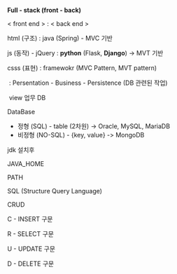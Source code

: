 **Full - stack (front - back)**

< front end > 			:   < back end >

html (구조)				 :	java (Spring) - MVC 기반

js (동작) - jQuery	   :	**python** (Flask, **Django**) -> MVT 기반

csss (표현)				  :	framewokr (MVC Pattern, MVT pattern)

​									:    Persentation - Business - Persistence (DB 관련된 작업)

​												view              업무		       DB



DataBase 

- 정형 (SQL)				- table (2차원)    -> Oracle, MySQL, MariaDB
- 비정형 (NO-SQL)     - {key, value}      -> MongoDB



jdk 설치후

JAVA_HOME

PATH



 SQL (Structure Query Language)

CRUD

C - INSERT 구문

R - SELECT 구문

U - UPDATE 구문

D - DELETE 구문



